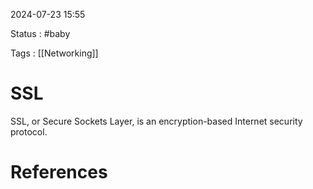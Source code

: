 
2024-07-23 15:55

Status : #baby 

Tags : [[Networking]]

# SSL

SSL, or Secure Sockets Layer, is an encryption-based Internet security protocol. 


# References